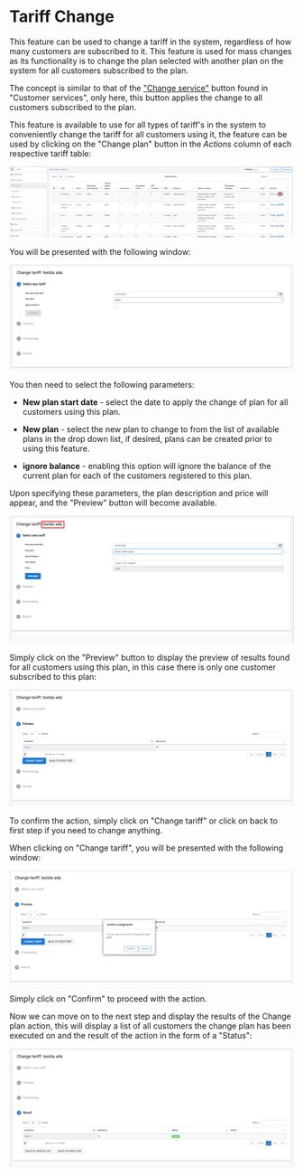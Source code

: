 Tariff Change
========

This feature can be used to change a tariff in the system, regardless of how many customers are subscribed to it. This feature is used for mass changes as its functionality is to change the plan selected with another plan on the system for all customers subscribed to the plan.

The concept is similar to that of the ["Change service"](finance/change_service/change_service.md) button found in "Customer services", only here, this button applies the change to all customers subscribed to the plan.

This feature is available to use for all types of tariff's in the system to conveniently change the tariff for all customers using it, the feature can be used by clicking on the "Change plan" button in the *Actions* column of each respective tariff table:

![Tariff change](tariff_change.png)

You will be presented with the following window:

![Tariff Change](tariff_change1.png)

You then need to select the following parameters:

* **New plan start date** - select the date to apply the change of plan for all customers using this plan.

* **New plan** - select the new plan to change to from the list of available plans in the drop down list, if desired, plans can be created prior to using this feature.

* **ignore balance** - enabling this option will ignore the balance of the current plan for each of the customers registered to this plan.


Upon specifying these parameters, the plan description and price will appear, and the "Preview" button will become available.

![Tariff Change](tariff_change2.png)

Simply click on the "Preview" button to display the preview of results found for all customers using this plan, in this case there is only one customer subscribed to this plan:

![Tariff Change](tariff_change3.png)

To confirm the action, simply click on "Change tariff" or click on back to first step if you need to change anything.

When clicking on "Change tariff", you will be presented with the following window:

![Tariff Change](tariff_change4.png)

Simply click on "Confirm" to proceed with the action.

Now we can move on to the next step and display the results of the Change plan action, this will display a list of all customers the change plan has been executed on and the result of the action in the form of a "Status":

![Tariff Change](tariff_change5.png)
